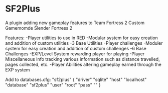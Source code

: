 # SF2Plus

A plugin adding new gameplay features to Team Fortress 2 Custom Gamemomde Slender Fortress 2

Features:
-Player utilities to use in RED
-Modular system for easy creation and addition of custom utilities
-3 Base Utilities
-Player challenges
-Moduler system for easy creation and addition of custom challenges
-6 Base Challenges
-EXP/Level System rewarding player for playing
-Player Miscellaneous Info tracking various information such as distance travelled, pages collected, etc.
-Player Abilities altering gameplay earned through the EXP system

Add to databases.cfg:
"sf2plus"
{
	"driver"	"sqlite"
 	"host"	"localhost"
  	"database"	"sf2plus"
   	"user"	"root"
    	"pass"	""
}

